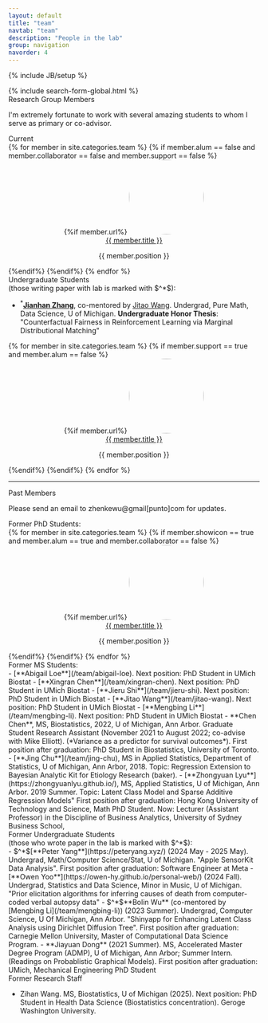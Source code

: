 ```yaml
---
layout: default
title: "team"
navtab: "team"
description: "People in the lab"
group: navigation
navorder: 4
---
```

{% include JB/setup %}

<style>
    img.photo{
          object-fit: cover;
          border-radius: 50%;
          object-position: 10% 10%; 
          width:150px;
          height:150px;
    }
</style>


<div>
{% include search-form-global.html %}
</div> 


<div class="label label-default">Research Group Members </div>
<div class="bigspacer"></div>

I'm extremely fortunate to work with several amazing students to whom I serve as primary or co-advisor. <br>

<div class="bigspacer"></div>
<div class="label label-primary">Current </div>
<div class="bigspacer"></div>


<div class="row">
    {% for member in site.categories.team %}
    {% if member.alum == false and member.collaborator == false and member.support == false %}
    <div class="col-sm-3" style="text-align: center">
    {%if member.url%}
    <a href="{{ member.url }}"> <img class="photo" src="{{member.image}}"> </a> <br>
    <div class="head media-heading member-name"><a href="{{ member.url }}" class="off">{{ member.title }}</a></div>  
    <p class="note">{{ member.position }}</p>
    </div>
    {%endif%}
    {%endif%}
    {% endfor %}   
</div>

<div class="bigspacer"></div>

<div class="label label-info"> Undergraduate Students </div> 
(those writing paper with lab is marked with $^*$):

- $^*$[**Jianhan Zhang**](https://www.linkedin.com/in/jianhan-zhang-175536231/), co-mentored by [Jitao Wang](/team/jitao-wang). Undergrad, Pure Math, Data Science, U of Michigan. **Undergraduate Honor Thesis**: "Counterfactual Fairness in Reinforcement Learning via Marginal Distributional Matching"


<!-- <div class="bigspacer"></div>

<hr/>
<div class="bigspacer"></div>
<div class="smalltitle text-left">Support Staff </div>
<div class="bigspacer"></div> -->

<div class="row">
    {% for member in site.categories.team %}
    {% if member.support == true and member.alum == false %}
    <div class="col-sm-3" style="text-align: center">
    {%if member.url%}
    <a href="{{ member.url }}"> <img class="photo" src="{{member.image}}"> </a> <br>
    <div class="head media-heading member-name"><a href="{{ member.url }}" class="off">{{ member.title }}</a></div>  
    <p class="note">{{ member.position }}</p>
    </div>
    {%endif%}
    {%endif%}
    {% endfor %}    
</div>

<div class="bigspacer"></div>


<hr/>
<div class="bigspacer"></div>
<div class="label label-success">Past Members </div>
<div class="bigspacer"></div>

Please send an email to zhenkewu@gmail[punto]com for updates.
<br>

<div class="bigspacer"></div>
<div class="label label-info">Former PhD Students: </div>
<div class="bigspacer"></div>

<div class="row">
    {% for member in site.categories.team %}
    {% if member.showicon == true and member.alum == true and member.collaborator == false %}
    <div class="col-sm-3" style="text-align: center">
    {%if member.url%}
    <a href="{{ member.url }}"> <img class="photo" src="{{member.image}}"> </a> <br>
    <div class="head media-heading member-name"><a href="{{ member.url }}" class="off">{{ member.title }}</a></div>  
    <p class="note">{{ member.position }}</p>
    </div>
    {%endif%}
    {%endif%}
    {% endfor %}    
</div>

<div class="bigspacer"></div>




<div class="bigspacer"></div>
<div class="label label-info">Former MS Students: </div>
<div class="bigspacer"></div>
- [**Abigail Loe**](/team/abigail-loe). Next position: PhD Student in UMich Biostat
- [**Xingran Chen**](/team/xingran-chen). Next position: PhD Student in UMich Biostat
- [**Jieru Shi**](/team/jieru-shi). Next position: PhD Student in UMich Biostat
- [**Jitao Wang**](/team/jitao-wang). Next position: PhD Student in UMich Biostat
- [**Mengbing Li**](/team/mengbing-li). Next position: PhD Student in UMich Biostat
- **Chen Chen**, MS, Biostatistics, 2022, U of Michigan, Ann Arbor. Graduate Student Research Assistant (November 2021 to August 2022; co-advise with Mike Elliott). (*Variance as a predictor for survival outcomes*). First position after graduation: PhD Student in Biostatistics, University of Toronto.
- [**Jing Chu**](/team/jing-chu), MS in Applied Statistics, Department of Statistics, U of Michigan, Ann Arbor, 2018. Topic: Regression Extension to Bayesian Analytic Kit for Etiology Research (baker).
- [**Zhongyuan Lyu**](https://zhongyuanlyu.github.io/), MS, Applied Statistics, U of Michigan, Ann Arbor. 2019 Summer. Topic: Latent Class Model and Sparse Additive Regression Models" First position after graduation: Hong Kong University of Technology and Science, Math PhD Student. Now: Lecturer (Assistant Professor) in the Discipline of Business Analytics, University of Sydney Business School,


<div class="bigspacer"></div>
<div class="label label-info">Former Undergraduate Students </div>  (those who wrote paper in the lab is marked with $^*$):
<div class="bigspacer"></div>
- $^*$[**Peter Yang**](https://peteryang.xyz/) (2024 May - 2025 May). Undergrad, Math/Computer Science/Stat, U of Michigan. "Apple SensorKit Data Analysis". First position after graduation: Software Engineer at Meta
- [**Owen Yoo**](https://owen-hy.github.io/personal-web/) (2024 Fall). Undergrad,  Statistics and Data Science, Minor in Music, U of Michigan. "Prior elicitation algorithms for inferring causes of death from computer-coded verbal autopsy data"
- $^*$**Bolin Wu** (co-mentored by [Mengbing Li](/team/mengbing-li)) (2023 Summer). Undergrad, Computer Science, U Of Michigan, Ann Arbor. "Shinyapp for Enhancing Latent Class Analysis using Dirichlet Diffusion Tree". First position after graduation: Carnegie Mellon University, Master of Computational Data Science Program. 
- **Jiayuan Dong** (2021 Summer). MS, Accelerated Master Degree Program (ADMP), U of Michigan, Ann Arbor; Summer Intern. (Readings on Probablistic Graphical Models). First position after graduation: UMich, Mechanical Engineering PhD Student

<div class="bigspacer"></div>

<div class="label label-info">Former Research Staff </div> 

- Zihan Wang. MS, Biostatistics, U of Michigan (2025). Next position: PhD Student in Health Data Science (Biostatistics concentration). Geroge Washington University. 


<!--
<div class="container">
<div class="smalltitle text-left">Research Group Members </div>
<div class="bigspacer"></div>
{% for member in site.categories.team %}
	{% if member.alum == false and member.collaborator == false %}
	    {% cycle 'add rows': '<div class="row">', '', '' %}
			<div class="col-md-9 memberbox">
				<div class="media">
	  				<a class="pull-left" href="{{ member.url }}">
	    				<img class="media-object member-photo" src="{{ member.image }}">
	  				</a>
	 			 	<div class="media-body">
	    				<div class="head media-heading member-name"><a href="{{ member.url }}" class="off">{{ member.title }}</a></div>
	    				<p class="note">{{ member.position }}</p>
						{% if member.cv %}		
						<div class="smallhead">
							CV
						</div>	
						<div class="pad-left note">
							<div class="smallspacer"></div>
							<i class="fa fa-file-text-o fa-fw"></i>			
							<a class="off" href="{{ member.cv }}">{{ member.cv | split: '/' | last }}</a>
						</div>		
						<div class="bigspacer"></div>		
						{% endif %}
	  				</div>
				</div>
	        </div>	  
	    {% cycle 'close rows': '', '', '</div><div class="bigspacer"></div>' %}
	{% endif %}
{% endfor %}
{% cycle 'close rows': '', '</div><div class="bigspacer"></div>', '</div><div class="bigspacer"></div>' %}
</div>

-->
<!--
<hr/>
<div class="title text-center">Collaborators </div>

<div class="container">
<div class="smalltitle text-left">Statisticians </div>
{% for member in site.categories.team %}
	{% if member.field == "stat" and member.collaborator == true %}
	    {% cycle 'add collaborator rows': '<div class="row">', '', '' %}
			<div class="col-md-4 memberbox">
				<div class="media">
	  				<a class="pull-left" href="{{ member.url }}">
	    				<img class="media-object member-photo" src="{{ member.image }}">
	  				</a>
	 			 	<div class="media-body">
	    				<div class="head media-heading member-name"><a href="{{ member.url }}" class="off">{{ member.title }}</a></div>
	    				<p class="note">{{ member.position }}</p>
	  				</div>
				</div>
	        </div>	  
	    {% cycle 'close collaborator rows': '', '', '</div><div class="bigspacer"></div>' %}
	{% endif %}
{% endfor %}
{% cycle 'close collaborator rows': '', '</div><div class="bigspacer"></div>', '</div><div class="bigspacer"></div>' %}
</div>

<div class="bigspacer"></div>
<hr/>
<div class="container">
<div class="smalltitle text-left">Scientists </div>
<div class="bigspacer"></div>

<div class="smalltitle text-left">Childhood Pneumonia </div>
{% for member in site.categories.team %}
	{% if member.field == "pneumonia" and member.collaborator == true%}
	    {% cycle 'add scientist rows': '<div class="row">', '', '' %}
			<div class="col-md-4 memberbox">
				<div class="media">
	  				<a class="pull-left" href="{{ member.url }}">
	    				<img class="media-object member-photo" src="{{ member.image }}">
	  				</a>
	 			 	<div class="media-body">
	    				<div class="head media-heading member-name"><a href="{{ member.url }}" class="off">{{ member.title }}</a></div>
	    				<p class="note">{{ member.position }}</p>
	  				</div>
				</div>
	        </div>	  
	    {% cycle 'close scientist rows': '', '', '</div><div class="bigspacer"></div>' %}
	{% endif %}
{% endfor %}
{% cycle 'close scientist rows': '', '</div><div class="bigspacer"></div>', '</div><div class="bigspacer"></div>' %}

<div class="smalltitle text-left">Autoimmune Diseases and Cancer </div>
{% for member in site.categories.team %}
	{% if member.field == "Autoimmune Diseases and Cancer" and member.collaborator == true%}
	    {% cycle 'add scientist rows': '<div class="row">', '', '' %}
			<div class="col-md-4 memberbox">
				<div class="media">
	  				<a class="pull-left" href="{{ member.url }}">
	    				<img class="media-object member-photo" src="{{ member.image }}">
	  				</a>
	 			 	<div class="media-body">
	    				<div class="head media-heading member-name"><a href="{{ member.url }}" class="off">{{ member.title }}</a></div>
	    				<p class="note">{{ member.position }}</p>
	  				</div>
				</div>
	        </div>	  
	    {% cycle 'close scientist rows': '', '', '</div><div class="bigspacer"></div>' %}
	{% endif %}
{% endfor %}
{% cycle 'close scientist rows': '', '</div><div class="bigspacer"></div>', '</div><div class="bigspacer"></div>' %}

</div>
-->
<!-- comment out the line with /div if there are multiples of three alumni -->

<div class="bigspacer"></div>


